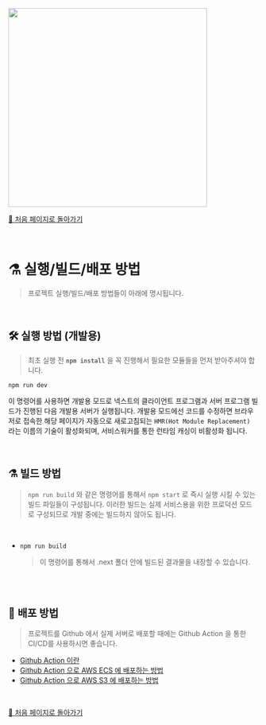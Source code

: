 <img src="https://i.imgur.com/8eykkWY.gif" width="400"/>

[🧲 처음 페이지로 돌아가기](https://github.com/AhaOfficial/next-template)

<br/>

# ⚗️ 실행/빌드/배포 방법

> 프로젝트 실행/빌드/배포 방법들이 아래에 명시됩니다.

<br/>

## 🛠 실행 방법 (개발용)

> 최초 실행 전 **`npm install`** 을 꼭 진행해서 필요한 모듈들을 먼저 받아주셔야 합니다.

`npm run dev`

이 명령어를 사용하면 개발용 모드로 넥스트의 클라이언트 프로그램과 서버 프로그램 빌드가 진행된 다음 개발용 서버가 실행됩니다. 개발용 모드에선 코드를 수정하면 브라우저로 접속한 해당 페이지가 자동으로 새로고침되는 `HMR(Hot Module Replacement)` 라는 이름의 기술이 활성화되며, 서비스워커를 통한 런타임 캐싱이 비활성화 됩니다.

<br/>

## ⚗️ 빌드 방법

> `npm run build` 와 같은 명령어를 통해서 `npm start` 로 즉시 실행 시킬 수 있는 빌드 파일들이 구성됩니다. 이러한 빌드는 실제 서비스용을 위한 프로덕션 모드로 구성되므로 개발 중에는 빌드하지 않아도 됩니다.

<br/>

- `npm run build `

  > 이 명령어를 통해서 .next 폴더 안에 빌드된 결과물을 내장할 수 있습니다.

<br/>
<br/>

## 🔮 배포 방법

> 프로젝트를 Github 에서 실제 서버로 배포할 때에는 Github Action 을 통한 CI/CD를 사용하시면 좋습니다.

- [Github Action 이란](https://jonnung.dev/devops/2020/01/31/github_action_getting_started/)
- [Github Action 으로 AWS ECS 에 배포하는 방법](https://velog.io/@q00/Github-action-aws-ecs-Github-CICD-55k38sf8ik)
- [Github Action 으로 AWS S3 에 배포하는 방법]()

<br/>

[🧲 처음 페이지로 돌아가기](https://github.com/AhaOfficial/next-template)
